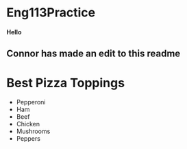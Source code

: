 # Eng113Practice
#### Hello

## Connor has made an edit to this readme
# Best Pizza Toppings
- Pepperoni
- Ham
- Beef
- Chicken
- Mushrooms
- Peppers